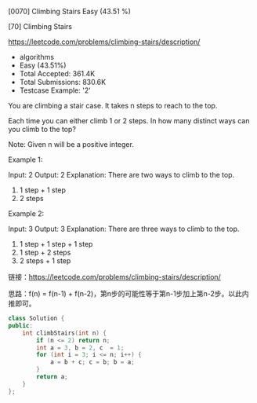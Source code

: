 [0070] Climbing Stairs                                              Easy   (43.51 %)

<!--front-->	
[70] Climbing Stairs  

https://leetcode.com/problems/climbing-stairs/description/

* algorithms
* Easy (43.51%)
* Total Accepted:    361.4K
* Total Submissions: 830.6K
* Testcase Example:  '2'

You are climbing a stair case. It takes n steps to reach to the top.

Each time you can either climb 1 or 2 steps. In how many distinct ways can you climb to the top?

Note: Given n will be a positive integer.

Example 1:


Input: 2
Output: 2
Explanation: There are two ways to climb to the top.
1. 1 step + 1 step
2. 2 steps


Example 2:


Input: 3
Output: 3
Explanation: There are three ways to climb to the top.
1. 1 step + 1 step + 1 step
2. 1 step + 2 steps
3. 2 steps + 1 step







<!--back-->

链接：https://leetcode.com/problems/climbing-stairs/description/

思路：f(n) = f(n-1) + f(n-2)，第n步的可能性等于第n-1步加上第n-2步。以此内推即可。

```cpp
class Solution {
public:
    int climbStairs(int n) {
        if (n <= 2) return n;
        int a = 3, b = 2, c  = 1;
        for (int i = 3; i <= n; i++) {
            a = b + c; c = b; b = a;
        }
        return a;
    }
};
```


